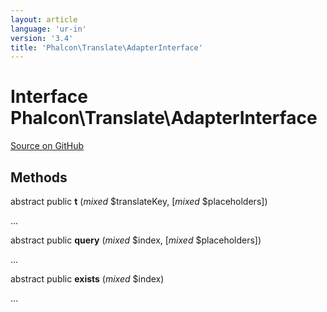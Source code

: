 ```yaml
---
layout: article
language: 'ur-in'
version: '3.4'
title: 'Phalcon\Translate\AdapterInterface'
---
```


# Interface **Phalcon\Translate\AdapterInterface**

<a href="https://github.com/phalcon/cphalcon/tree/v3.4.0/phalcon/translate/adapterinterface.zep" class="btn btn-default btn-sm">Source on GitHub</a>

## Methods

abstract public **t** (*mixed* $translateKey, [*mixed* $placeholders])

...

abstract public **query** (*mixed* $index, [*mixed* $placeholders])

...

abstract public **exists** (*mixed* $index)

...